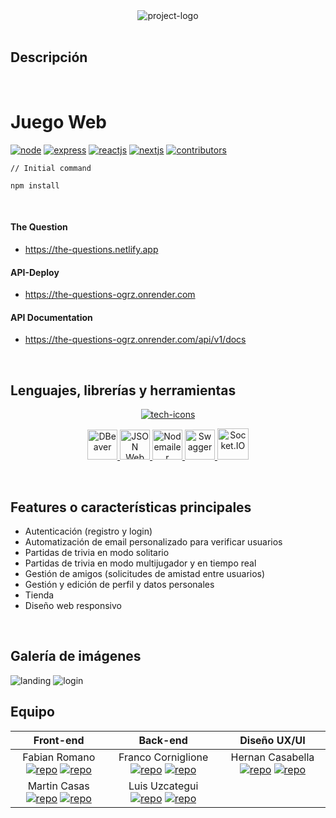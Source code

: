 <div align="center">
  <img src="https://res.cloudinary.com/dviltxetl/image/upload/v1682106813/Untitled_onwn2c.png" alt="project-logo" />
</div>

<br />

## Descripción


<br/>

# Juego Web
[![node][node-shield]][node-url] [![express][express-shield]][express-url] [![reactjs][reactjs-shield]][reactjs-url] [![nextjs][nextjs-shield]][nextjs-url]
[![contributors][contributors-shield]][contributors-url]

```
// Initial command

npm install

```

<br/>

#### The Question
- https://the-questions.netlify.app

#### API-Deploy
- https://the-questions-ogrz.onrender.com

#### API Documentation
- https://the-questions-ogrz.onrender.com/api/v1/docs

<br />

## Lenguajes, librerías y herramientas

<p align="center">
  <a href="https://skillicons.dev">
    <img src="https://skillicons.dev/icons?i=javascript,css,react,redux,next,nodejs,express,postgres,sequelize,git,github,vscode,figma,aws,netlify" alt="tech-icons" />
  </a>
</p>

<p align="center">
  <a href="https://dbeaver.com">
    <img src="https://upload.wikimedia.org/wikipedia/commons/thumb/b/b5/DBeaver_logo.svg/2048px-DBeaver_logo.svg.png" width="48" height="48" alt="DBeaver" />
  </a>
  <a href="https://jwt.io">
    <img src="https://cdn.worldvectorlogo.com/logos/jwt-3.svg" width="48" height="48" alt="JSON Web Token" />
  </a>
  <a href="https://nodemailer.com/about">
    <img src="https://medusajs.com/images/plugin-icons/medusa-plugin-nodemailer-icon.svg" width="48" height="48" alt="Nodemailer" />
  </a>
  <a href="https://swagger.io">
    <img src="https://static-00.iconduck.com/assets.00/swagger-icon-512x512-halz44im.png" width="48" height="48" alt="Swagger" />
  </a>
  <a href="https://socket.io">
    <img src="https://cdn.worldvectorlogo.com/logos/socket-io-1.svg" width="50" height="50" alt="Socket.IO" />
  </a>
</p>

<br />

## Features o características principales

- Autenticación (registro y login)
- Automatización de email personalizado para verificar usuarios
- Partidas de trivia en modo solitario
- Partidas de trivia en modo multijugador y en tiempo real
- Gestión de amigos (solicitudes de amistad entre usuarios)
- Gestión y edición de perfil y datos personales
- Tienda
- Diseño web responsivo

<br />

## Galería de imágenes

<img src="https://res.cloudinary.com/dviltxetl/image/upload/v1682109242/landing_fzzfou.png" alt="landing" />
<img src="https://res.cloudinary.com/dviltxetl/image/upload/v1682109340/login_k1r0ro.png" alt="login" />

<br />

## Equipo

| Front-end     | Back-end           | Diseño UX/UI     |
| :---:         | :---:              | :---:            |
| Fabian Romano [![repo](https://skillicons.dev/icons?i=github)]() [![repo](https://skillicons.dev/icons?i=linkedin)]() | Franco Corniglione [![repo](https://skillicons.dev/icons?i=github)](https://github.com/Francormin) [![repo](https://skillicons.dev/icons?i=linkedin)](https://www.linkedin.com/in/franco-corniglione/) | Hernan Casabella [![repo](https://skillicons.dev/icons?i=github)]() [![repo](https://skillicons.dev/icons?i=linkedin)]() |
| Martin Casas [![repo](https://skillicons.dev/icons?i=github)]() [![repo](https://skillicons.dev/icons?i=linkedin)]()  | Luis Uzcategui [![repo](https://skillicons.dev/icons?i=github)](https://github.com/Glya-Corporation) [![repo](https://skillicons.dev/icons?i=linkedin)](https://www.linkedin.com/in/luis-uzcategui/)     |

<!-- MARKDOWN LINKS & IMAGES -->
[node-shield]: https://img.shields.io/badge/Node.js-18.15.0-green
[node-url]: https://nodejs.org/es

[express-shield]: https://img.shields.io/badge/Express.js-4.18.2-red
[express-url]: https://expressjs.com/es/

[reactjs-shield]: https://img.shields.io/badge/React.js-18.2.0-blue
[reactjs-url]: https://es.react.dev/

[nextjs-shield]: https://img.shields.io/badge/Next.js-13.2.4-pink
[nextjs-url]: https://nextjs.org/learn/foundations/from-react-to-nextjs/getting-started-with-nextjs

[contributors-shield]: https://img.shields.io/badge/All%20Contributors-4-green
[contributors-url]: https://github.com/No-Country/S7-17-NODEREACT/network/dependencies

